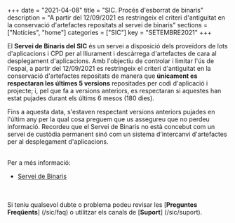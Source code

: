 +++
date        = "2021-04-08"
title       = "SIC. Procés d'esborrat de binaris"
description = "A partir del 12/09/2021 es restringeix el criteri d'antiguitat en la conservació d'artefactes repositats al servei de binaris"
sections    = ["Notícies", "home"]
categories  = ["SIC"]
key         = "SETEMBRE2021"
+++

El **Servei de Binaris del SIC** és un servei a disposició dels proveïdors de lots d'aplicacions i CPD per al lliurament i
descàrrega d'artefactes de cara al desplegament d'aplicacions.
Amb l'objectiu de controlar i limitar l'ús de l'espai, a partir del 12/09/2021 es restringeix el criteri
d'antiguitat en la conservació d'artefactes repositats de manera que **únicament es respectaran les últimes 5 versions**
repositades per codi d'aplicació i projecte; i, pel que fa a versions anteriors, es respectaran si aquestes han estat pujades
durant els últims 6 mesos (180 dies).

Fins a aquesta data, s'estaven respectant versions anteriors pujades en l'últim any per la qual cosa preguem que us
assegureu que no perdeu informació. Recordeu que el Servei de Binaris no està concebut com un servei de custòdia
permanent sinó com un sistema d'intercanvi d'artefactes per al desplegament d'aplicacions.

<br/>
Per a més informació:

- [Servei de Binaris](https://canigo.ctti.gencat.cat/sic-serveis/binaris/)

<br/><br/>
Si teniu qualsevol dubte o problema podeu revisar les [**Preguntes Freqüents**] (/sic/faq) o utilitzar els canals de [**Suport**] (/sic/suport).